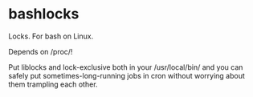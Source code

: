 bashlocks
=========

Locks. For bash on Linux.

Depends on /proc/!

Put liblocks and lock-exclusive both in your /usr/local/bin/ and you can safely put sometimes-long-running jobs in cron without worrying about them trampling each other.
